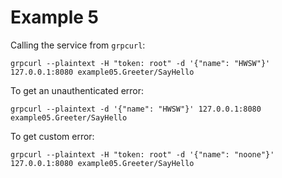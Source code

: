 # Example 5

Calling the service from `grpcurl`:

```shell
grpcurl --plaintext -H "token: root" -d '{"name": "HWSW"}' 127.0.0.1:8080 example05.Greeter/SayHello
```

To get an unauthenticated error:

```shell
grpcurl --plaintext -d '{"name": "HWSW"}' 127.0.0.1:8080 example05.Greeter/SayHello
```

To get custom error:

```shell
grpcurl --plaintext -H "token: root" -d '{"name": "noone"}' 127.0.0.1:8080 example05.Greeter/SayHello
```
